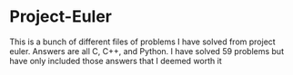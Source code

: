 # Project-Euler
This is a bunch of different files of problems I have solved from project euler.
Answers are all C, C++, and Python.
I have solved 59 problems but have only included those answers that I deemed worth it

